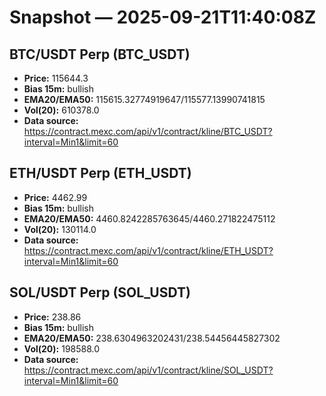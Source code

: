 # Snapshot — 2025-09-21T11:40:08Z

## BTC/USDT Perp (BTC_USDT)
- **Price:** 115644.3
- **Bias 15m:** bullish
- **EMA20/EMA50:** 115615.32774919647/115577.13990741815
- **Vol(20):** 610378.0
- **Data source:** https://contract.mexc.com/api/v1/contract/kline/BTC_USDT?interval=Min1&limit=60

## ETH/USDT Perp (ETH_USDT)
- **Price:** 4462.99
- **Bias 15m:** bullish
- **EMA20/EMA50:** 4460.8242285763645/4460.271822475112
- **Vol(20):** 130114.0
- **Data source:** https://contract.mexc.com/api/v1/contract/kline/ETH_USDT?interval=Min1&limit=60

## SOL/USDT Perp (SOL_USDT)
- **Price:** 238.86
- **Bias 15m:** bullish
- **EMA20/EMA50:** 238.6304963202431/238.54456445827302
- **Vol(20):** 198588.0
- **Data source:** https://contract.mexc.com/api/v1/contract/kline/SOL_USDT?interval=Min1&limit=60
